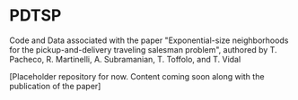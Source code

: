 # PDTSP
Code and Data associated with the paper "Exponential-size neighborhoods for the pickup-and-delivery traveling salesman problem", authored by T. Pacheco, R. Martinelli, A. Subramanian, T. Toffolo, and T. Vidal

[Placeholder repository for now. Content coming soon along with the publication of the paper]
